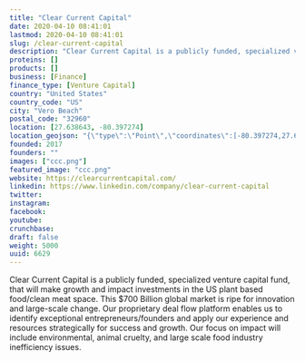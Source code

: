```yaml
---
title: "Clear Current Capital"
date: 2020-04-10 08:41:01
lastmod: 2020-04-10 08:41:01
slug: /clear-current-capital
description: "Clear Current Capital is a publicly funded, specialized venture capital fund, that will make growth and impact investments in the US plant based food/clean meat space. This $700 Billion global market is ripe for innovation and large-scale change. Our proprietary deal flow platform enables us to identify exceptional entrepreneurs/founders and apply our experience and resources strategically for success and growth. Our focus on impact will include environmental, animal cruelty, and large scale food industry inefficiency issues."
proteins: []
products: []
business: [Finance]
finance_type: [Venture Capital]
country: "United States"
country_code: "US"
city: "Vero Beach"
postal_code: "32960"
location: [27.638643, -80.397274]
location_geojson: "{\"type\":\"Point\",\"coordinates\":[-80.397274,27.638643]}"
founded: 2017
founders: ""
images: ["ccc.png"]
featured_image: "ccc.png"
website: https://clearcurrentcapital.com/
linkedin: https://www.linkedin.com/company/clear-current-capital
twitter: 
instagram: 
facebook: 
youtube: 
crunchbase: 
draft: false
weight: 5000
uuid: 6629
---
```

Clear Current Capital is a publicly funded, specialized venture capital fund, that will make growth and impact investments in the US plant based food/clean meat space. This $700 Billion global market is ripe for innovation and large-scale change. Our proprietary deal flow platform enables us to identify exceptional entrepreneurs/founders and apply our experience and resources strategically for success and growth. Our focus on impact will include environmental, animal cruelty, and large scale food industry inefficiency issues.
